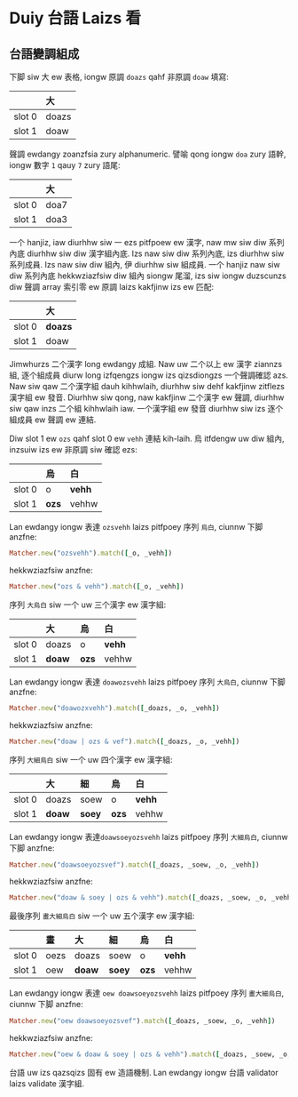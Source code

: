 # Duiy 台語 Laizs 看

## 台語變調組成

下脚 siw 大 ew 表格, iongw 原調 `doazs` qahf 非原調 `doaw` 填寫:

| | 大 |
| :--- | :--- |
| slot 0 | doazs |
| slot 1 | doaw |

聲調 ewdangy zoanzfsia zury alphanumeric. 譬喻 qong iongw `doa` zury 語幹, iongw 數字 `1` qauy `7` zury 語尾:

| | 大 |
| :--- | :--- |
| slot 0 | doa7 |
| slot 1 | doa3 |

一个 hanjiz, iaw diurhhw siw 一 ezs pitfpoew ew 漢字, naw mw siw diw 系列內底 diurhhw siw diw 漢字組內底. Izs naw siw diw 系列內底, izs diurhhw siw 系列成員. Izs naw siw diw 組內, 伊 diurhhw siw 組成員. 一个 hanjiz naw siw diw 系列內底 hekkwziazfsiw diw 組內 siongw 尾溜, izs siw iongw duzscunzs diw 聲調 array 索引零 ew 原調 laizs kakfjinw izs ew 匹配:

| | 大 |
| :--- | :--- |
| slot 0 | **doazs** |
| slot 1 | doaw |

Jimwhurzs 二个漢字 long ewdangy 成組. Naw uw 二个以上 ew 漢字 ziannzs 組, 逐个組成員 diurw long izfqengzs iongw izs qizsdiongzs 一个聲調確認 azs. Naw siw qaw 二个漢字組 dauh kihhwlaih, diurhhw siw dehf kakfjinw zitflezs 漢字組 ew 發音. Diurhhw siw qong, naw kakfjinw 二个漢字 ew 聲調, diurhhw siw qaw inzs 二个組 kihhwlaih iaw. 一个漢字組 ew 發音 diurhhw siw izs 逐个組成員 ew 聲調 ew 連結.

Diw slot 1 ew `ozs` qahf slot 0 ew `vehh` 連結 kih-laih. 烏 itfdengw uw diw 組內, inzsuiw izs ew 非原調 siw 確認 ezs:

| | 烏 | 白 |
| :--- | :--- | :--- |
| slot 0 | o | **vehh** |
| slot 1 | **ozs** | vehhw |

Lan ewdangy iongw 表達 `ozsvehh` laizs pitfpoey 序列 `烏白`, ciunnw 下脚 anzfne:

```ruby
Matcher.new("ozsvehh").match([_o, _vehh])
```

hekkwziazfsiw anzfne:

```ruby
Matcher.new("ozs & vehh").match([_o, _vehh])
```

序列 `大烏白` siw 一个 uw 三个漢字 ew 漢字組:

| | 大 | 烏 | 白 |
| :--- | :--- | :--- | :--- |
| slot 0 | doazs | o | **vehh** |
| slot 1 | **doaw** | **ozs** | vehhw |

Lan ewdangy iongw 表達 `doawozsvehh` laizs pitfpoey 序列 `大烏白`, ciunnw 下脚 anzfne:

```ruby
Matcher.new("doawozxvehh").match([_doazs, _o, _vehh])
```

hekkwziazfsiw anzfne:

```ruby
Matcher.new("doaw | ozs & vef").match([_doazs, _o, _vehh])
```

序列 `大細烏白` siw 一个 uw 四个漢字 ew 漢字組:

| | 大 | 細 | 烏 | 白 |
| :--- | :--- | :--- | :--- | :--- |
| slot 0 | doazs | soew | o | **vehh** |
| slot 1 | **doaw** | **soey** | **ozs** | vehhw |

Lan ewdangy iongw 表達`doawsoeyozsvehh` laizs pitfpoey 序列 `大細烏白`, ciunnw 下脚 anzfne:

```ruby
Matcher.new("doawsoeyozsvef").match([_doazs, _soew, _o, _vehh])
```

hekkwziazfsiw anzfne:

```ruby
Matcher.new("doaw & soey | ozs & vehh").match([_doazs, _soew, _o, _vehh])
```

最後序列 `畫大細烏白` siw 一个 uw 五个漢字 ew 漢字組:

| | 畫 | 大 | 細 | 烏 | 白 |
| :--- | :--- | :--- | :--- | :--- | :--- |
| slot 0 | oezs | doazs | soew | o | **vehh** |
| slot 1 | oew | **doaw** | **soey** | **ozs** | vehhw |

Lan ewdangy iongw 表達 `oew doawsoeyozsvehh` laizs pitfpoey 序列 `畫大細烏白`, ciunnw 下脚 anzfne:

```ruby
Matcher.new("oew doawsoeyozsvef").match([_doazs, _soew, _o, _vehh])
```

hekkwziazfsiw anzfne:

```ruby
Matcher.new("oew & doaw & soey | ozs & vehh").match([_doazs, _soew, _o, _vehh])
```

台語 uw izs qazsqizs 固有 ew 造語機制. Lan ewdangy iongw 台語 validator laizs validate 漢字組.
